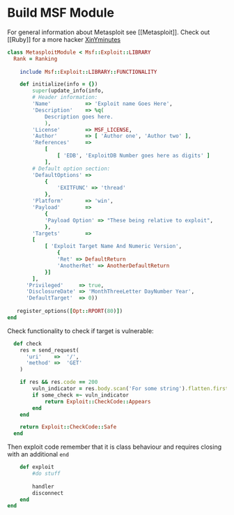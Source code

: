 # Build MSF Module
For general information about Metasploit see [[Metasploit]]. Check out [[Ruby]] for a more hacker [XinYminutes](https://learnxinyminutes.com/docs/ruby/)

```ruby
class MetasploitModule < Msf::Exploit::LIBRARY
  Rank = Ranking
	
	include Msf::Exploit::LIBRARY::FUNCTIONALITY

	def initialize(info = {})
    	super(update_info(info,
		# Header information:
		'Name'           => 'Exploit name Goes Here',
		'Description'    => %q(
			Description goes here.
			),
		'License'        => MSF_LICENSE,
		'Author'         => [ 'Author one', 'Author two' ],
		'References'     => 
			[
    			[ 'EDB', 'ExploitDB Number goes here as digits' ]
  			],
		# Default option section:
		'DefaultOptions' =>
  			{
    			'EXITFUNC' => 'thread'
  			},
		'Platform'       => 'win',
		'Payload'        =>
  			{
    		'Payload Option' => "These being relative to exploit",
  			},
		'Targets'        =>
  		[
    		[ 'Exploit Target Name And Numeric Version',
      			{
        		'Ret' => DefaultReturn
        		'AnotherRet' => AnotherDefaultReturn
      		}]
  		],
      'Privileged'     => true,
      'DisclosureDate' => 'MonthThreeLetter DayNumber Year',
      'DefaultTarget'  => 0))
	
   register_options([Opt::RPORT(80)])
end
```

Check functionality to check if target is vulnerable:
```ruby
  def check
    res = send_request(
      'uri'    =>  '/',
      'method' =>  'GET'
    )

    if res && res.code == 200
	    vuln_indicator = res.body.scan('For some string').flatten.first
	    if some_check =~ vuln_indicator
      		return Exploit::CheckCode::Appears
    	end
    end

    return Exploit::CheckCode::Safe
  end
```

Then exploit code remember that it is class behaviour and requires closing with an additional `end`
```ruby
	def exploit
		#do stuff
		
		handler
		disconnect
	end
end
```
